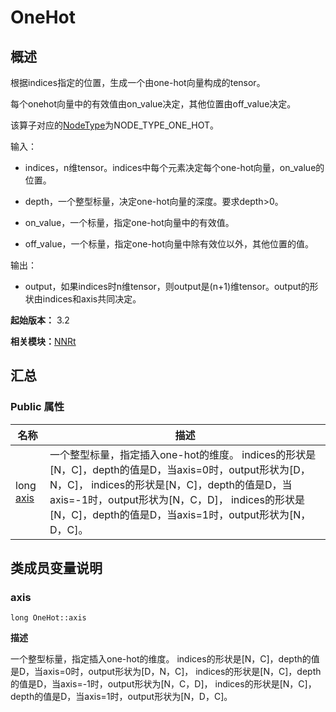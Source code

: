 # OneHot


## 概述

根据indices指定的位置，生成一个由one-hot向量构成的tensor。

每个onehot向量中的有效值由on_value决定，其他位置由off_value决定。

该算子对应的[NodeType](_n_n_rt_v10.md#nodetype)为NODE_TYPE_ONE_HOT。

输入：

- indices，n维tensor。indices中每个元素决定每个one-hot向量，on_value的位置。

- depth，一个整型标量，决定one-hot向量的深度。要求depth&gt;0。

- on_value，一个标量，指定one-hot向量中的有效值。

- off_value，一个标量，指定one-hot向量中除有效位以外，其他位置的值。

输出：

- output，如果indices时n维tensor，则output是(n+1)维tensor。output的形状由indices和axis共同决定。

**起始版本：** 3.2

**相关模块：**[NNRt](_n_n_rt_v10.md)


## 汇总


### Public 属性

| 名称 | 描述 | 
| -------- | -------- |
| long [axis](#axis) | 一个整型标量，指定插入one-hot的维度。 indices的形状是[N，C]，depth的值是D，当axis=0时，output形状为[D，N，C]， indices的形状是[N，C]，depth的值是D，当axis=-1时，output形状为[N，C，D]， indices的形状是[N，C]，depth的值是D，当axis=1时，output形状为[N，D，C]。  | 


## 类成员变量说明


### axis

```
long OneHot::axis
```
**描述**

一个整型标量，指定插入one-hot的维度。 indices的形状是[N，C]，depth的值是D，当axis=0时，output形状为[D，N，C]， indices的形状是[N，C]，depth的值是D，当axis=-1时，output形状为[N，C，D]， indices的形状是[N，C]，depth的值是D，当axis=1时，output形状为[N，D，C]。
